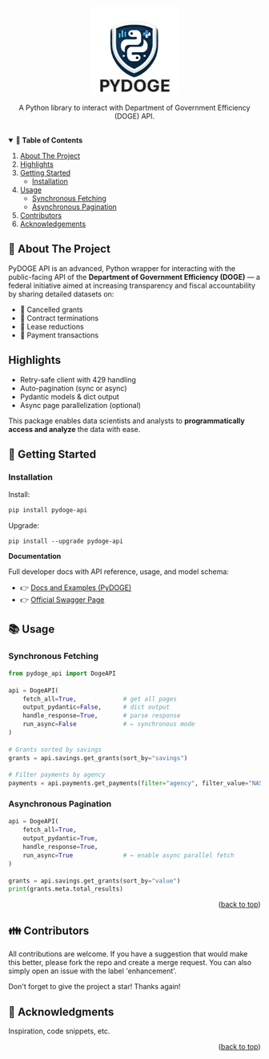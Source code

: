 <div align="center">
<img src="./img/logo_main.png" alt="PyDOGE Logo" width= "176">
<p>A Python library to interact with Department of Government Efficiency (DOGE) API.</p>
</div>

<br>

<details open="true">
  <summary><strong> 🧾 Table of Contents</strong></summary>
  <ol>
    <li>
      <a href="#about-the-project">About The Project</a>
    </li>
    <li>
      <a href="#highlights">Highlights</a>
    </li>
    <li>
      <a href="#getting-started">Getting Started</a>
      <ul>
        <li><a href="#installation">Installation</a></li>
      </ul>
    </li>
    <li><a href="#usage">Usage</a>
      <ul>
        <li><a href="#synchronous-fetching">Synchronous Fetching</a></li>
        <li><a href="#asynchronous-pagination">Asynchronous Pagination</a></li>
      </ul>
    </li>
    <li><a href="#contributors">Contributors </a></li>
    <li><a href="#acknowledgments">Acknowledgements </a></li>
  </ol>
</details>

## 🚀 About The Project
PyDOGE API is an advanced, Python wrapper for interacting with the public-facing API of the **Department of Government Efficiency (DOGE)** — a federal initiative aimed at increasing transparency and fiscal accountability by sharing detailed datasets on:

- 💸 Cancelled grants
- 📑 Contract terminations
- 🏢 Lease reductions
- 🧾 Payment transactions

## Highlights

- Retry-safe client with 429 handling
- Auto-pagination (sync or async)
- Pydantic models & dict output
- Async page parallelization (optional)

This package enables data scientists and analysts to **programmatically access and analyze** the data with ease.

<!--Getting Started-->
## 📌 Getting Started

### Installation

Install:
```bash
pip install pydoge-api
```
Upgrade:
```
pip install --upgrade pydoge-api
```

**Documentation**

Full developer docs with API reference, usage, and model schema:

- 👉 [Docs and Examples (PyDOGE)](https://ihassan8.github.io/pydoge-api/)
- 👉 [Official Swagger Page](https://api.doge.gov/docs)

## 📚 Usage

### Synchronous Fetching

```python
from pydoge_api import DogeAPI

api = DogeAPI(
    fetch_all=True,             # get all pages
    output_pydantic=False,      # dict output
    handle_response=True,       # parse response
    run_async=False             # ← synchronous mode
)

# Grants sorted by savings
grants = api.savings.get_grants(sort_by="savings")

# Filter payments by agency
payments = api.payments.get_payments(filter="agency", filter_value="NASA")

```

### Asynchronous Pagination

```python
api = DogeAPI(
    fetch_all=True,
    output_pydantic=True,
    handle_response=True,
    run_async=True              # ← enable async parallel fetch
)

grants = api.savings.get_grants(sort_by="value")
print(grants.meta.total_results)
```
<p align="right">(<a href="#readme-top">back to top</a>)</p>

## 👪 Contributors
All contributions are welcome. If you have a suggestion that would make this better, please fork the repo and create a merge request. You can also simply open an issue with the label 'enhancement'.

Don't forget to give the project a star! Thanks again!


## 👏 Acknowledgments
Inspiration, code snippets, etc.

<p align="right">(<a href="#readme-top">back to top</a>)</p>
